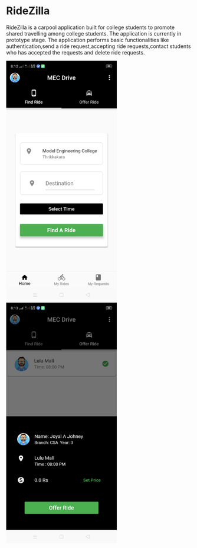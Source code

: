 # RideZilla

RideZilla is a carpool application built for college students to promote shared travelling among college students. The application is currently in prototype stage. The application performs basic functionalities like authentication,send a ride request,accepting ride requests,contact students who has accepted the requests and delete ride requests.

<img src="assets/Screenshots/FindRide.png" width="300" height="650" title="hover text">   <img src="assets/Screenshots/OfferRide.png" width="300" height="650" title="hover text">

